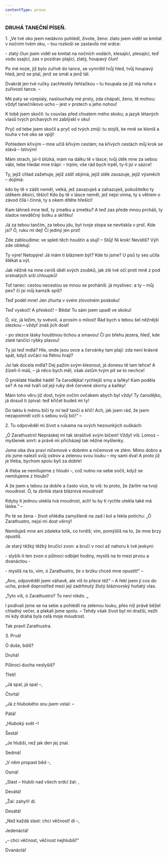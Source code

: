 ```yaml
---
contentType: prose
---
```


### DRUHÁ TANEČNÍ PÍSEŇ.

1\. „Ve tvé oko jsem nedávno pohlédl, živote, ženo: zlato jsem viděl se kmitat v nočním tvém oku, – tou rozkoší se zastavilo mé srdce:

\- zlatý člun jsem viděl se kmitat na nočních vodách, klesající, plesající, teď vodu ssající, zas v pozdrav plající, zlatý, houpavý člun!

Po mé noze, jíž bylo zuřivě do tance, se vymrštil tvůj hled, tvůj houpavý hled, jenž se ptal, jenž se smál a jenž tál.

Dvakrát jen tvé ručky zachřestily řehtačkou – tu houpala se již má noha v zuřivosti tance. –

Mé paty se vzepialy, naslouchaly mé prsty, zda chápati, ženo, tě mohou: vždyť tanečníkovo ucho – jest v prstech u jeho nohou!

K tobě jsem skočil: tu couvlas před chvatem mého skoku; a jazyk létavých vlasů tvých prchavých mi zablýskl v oku!

Pryč od tebe jsem skočil a pryč od tvých zmijí: tu stojíš, ke mně se kloníš a touha v tvé oko se vpíjí!

Pohledem křivým – mne učíš křivým cestám; na křivých cestách můj krok se stává – lstivým!

Mám strach, jsi-li blízká, mám na dálku tě v lásce; tvůj útěk mne za sebou vábí, tebe hledat mne trápí: – trpím; vše rád bych trpěl, ty-li jsi v sázce!

Ty, jejíž chlad zažehuje, jejíž zášť objímá, jejíž útěk zavazuje, jejíž výsměch – dojímá:

kdo by tě v zášti neměl, velká, jež zavazuješ a zahazuješ, pokušitelko ty útěkem děsící, těšící! Kdo by tě v lásce neměl, jež nejsi vinna, ty s větrem o závod čilá i činná, ty s okem dítěte hřešící!

Kam táhneš mne teď, ty zmatku a zmetku? A teď zas přede mnou prcháš, ty sladce nevděčný šotku a skřítku!

Já za tebou tančím, za tebou jdu, byt tvoje stopa se nevtiskla v prsť. Kde jsi? Ó, ruku mi dej! Či jediný jen prst!

Zde zabloudíme: ve spleti těch houštin a slují! – Stůj! Ni krok! Nevidíš? Výři zde obletují.

Ty výre! Netopýre! Já mám ti bláznem být? Kde to jsme? U psů ty ses učila štěkat a výt.

Jak něžně na mne ceníš úběl svých zoubků, jak zlé tvé oči proti mně z pod srstnatých srší chloupků! 

Toť tanec: cestou necestou se mnou se proháníš: já myslivec: a ty – můj pes? či jsi můj kamzík spíš? 

Teď podél mne! Jen zhurta v svém zlovolném poskoku! 

Teď vyskoč! A přeskoč! – Běda! Tu sám jsem upadl ve skoku! 

Ó, viz, já ležím, ty svévoli, a prosím o milost! Rád bych s tebou šel něžnější stezkou – vždyť znáš jich dost!

\- po stezce lásky houštinou tichou a smavou! Či po břehu jezera, hleď, kde zlaté tančící rybky plavou!

Ty jsi teď mdlá? Hle, onde jsou ovce a červánky tam plají: zda není krásné spát, když ovčáci na flétnu hrají?

Jsi tak docela mdlá? Dej pažím svým klesnout, já donesu tě tam lehce! A žízeň-li máš, – já něco bych měl, však ústům tvým pít se to nechce!

Ó proklaté hladké hádě! Ta čarodějka! rychlejší srny a laňky! Kam poděla se? A na mé tváři od její ruky dvě červené skvrny a kaňky!

Mám toho věru již dost, tvým ovčím ovčákem abych byl vždy! Ty čarodějko, já dosud ti zpíval: teď křičet budeš mi ty! 

Do taktu k mému biči ty mi teď tanči a křič! Ach, jak jsem rád, že jsem nezapomněl vzíti s sebou svůj bič!“ –

  

2\. Tu odpověděl mi život s rukama na svých hezounkých ouškách:

  

„Ó Zarathustro! Nepráskej mi tak strašlivě svým bičem! Vždyť víš: Lomoz – myšlenek smrt: a právě mi přicházejí tak něžné myšlenky.

Jsme oba dva praví ničemové v dobrém a ničemové ve zlém. Mimo dobro a zlo jsme nalezli svůj ostrov a zelenou svou louku – my sami dva! A proto již je třeba, bychom spolu byli za dobře!

A třeba se nemilujeme z hloubi –, což nutno na sebe sočit, když se nemilujeme z hloubi? 

A že jsem s tebou za dobře a často více, to víš: to proto, že žárlím na tvoji moudrost. Ó, ta zbrklá stará bláznivá moudrost! 

Kdyby ti jednou utekla tvá moudrost, ach! tu by ti rychle utekla také má láska.“ –

  

Po té se žena - život ohlédla zamyšleně na zad i kol a řekla potichu: „Ó Zarathustro, nejsi mi dost věrný!

Nemiluješ mne ani zdaleka tolik, co tvrdíš; vím, pomýšlíš na to, že mne brzy opustíš.

Je starý těžký těžký bručící zvon: a bručí v noci až nahoru k tvé jeskyni: 

\- slyšíš-li ten zvon o půlnoci odbíjet hodiny, myslíš na to mezi prvou a dvanáctou -

\- myslíš na to, vím, ó Zarathustro, že v brzku chceš mne opustit!“ –

  

„Ano, odpověděl jsem váhavě, ale víš to přece též“ – A řekl jsem jí cos do ucha, právě doprostřed mezi její zadrhnutý žlutý bláznovský huňatý vlas.

„Tyto víš, ó Zarathustro? To neví nikdo. „

  

I podívali jsme se na sebe a pohlédli na zelenou louku, přes niž právě běžel chladný večer, a plakali jsme spolu. – Tehdy však život byl mi dražší, nežli mi kdy drahá byla celá moje moudrost.

  

Tak pravil Zarathustra.

  

3\. Prvá!

Ó duše, bdíš?  

Druhá!  

Půlnoci ducha neslyšíš?  

Třetí!  

„Já spal, já spal –,  

Čtvrtá!  

„Já z hlubokého snu jsem vstal: –  

Pátá!  

„Hluboký svět –!  

Šestá!  

„Je hlubší, než jak den jej znal.  

Sedmá!  

„V něm propast běd –,  

Osmá!  

„Slast – hlubší nad všech srdcí žal: ,  

Devátá!  

„Žal: zahyň! dí.  

Desátá!  

„Než každá slast: chci věčnost! dí –,  

Jedenáctá!  

„– chci věčnost, věčnost nejhlubší!“  

Dvanáctá!
